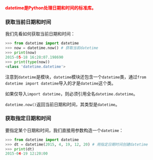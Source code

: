 <font color=red>**datetime是Python处理日期和时间的标准库。**</font>

### 获取当前日期和时间

我们先看如何获取当前日期和时间：

```python
>>> from datetime import datetime
>>> now = datetime.now() # 获取当前datetime
>>> print(now)
2015-05-18 16:28:07.198690
>>> print(type(now))
<class 'datetime.datetime'>
```

 注意到`datetime`是模块，`datetime`模块还包含一个`datetime`类，通过`from datetime import datetime`导入的才是`datetime`这个类。

 如果仅导入`import datetime`，则必须引用全名`datetime.datetime`。

`datetime.now()`返回当前日期和时间，其类型是`datetime`。

### 获取指定日期和时间

 要指定某个日期和时间，我们直接用参数构造一个`datetime`：

```python
>>> from datetime import datetime
>>> dt = datetime(2015, 4, 19, 12, 20) # 用指定日期时间创建datetime
>>> print(dt)
2015-04-19 12:20:00
```

